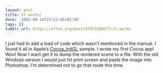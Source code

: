 ```yaml
---
layout: post
title: It works!
date: '2002-09-14T23:12:06+01:00'
tags: []
tumblr_url: https://aftnn.org/post/47973386677/it-works
---
```

<p>I just had to add a load of code which wasn&rsquo;t mentioned in the manual. I found it all in Apple&rsquo;s <a href="http://developer.apple.com/samplecode/Sample_Code/Graphics_3D/Cocoa_InitGL.htm">Cocoa_InitGL</a> sample. I wrote my first Cocoa app! Woo! Now I want get it to dump the rendered scene to a file. With the old Windoze version I would just hit print screen and paste the image into Photoshop. I&rsquo;m determined not to go that route this time.</p>
